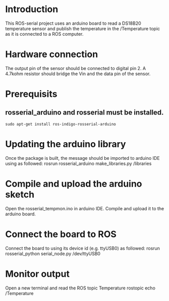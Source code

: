 # Introduction

This ROS-serial project uses an arduino board to read a DS18B20 temperature 
sensor and publish the temperature in the /Temperature topic as it is
connected to a ROS computer.

# Hardware connection
The output pin of the sensor should be connected to digital pin 2. A 4.7kohm
resistor should bridge the Vin and the data pin of the sensor.

# Prerequisits

## rosserial_arduino and rosserial must be installed. 
    sudo apt-get install ros-indigo-rosserial-arduino

# Updating the arduino library
Once the package is built, the message should be imported to arduino IDE
using as followed:
    rosrun rosserial_arduino make_libraries.py <Arduino>/libraries 

# Compile and upload the arduino sketch
Open the rosserial_tempmon.ino in arduino IDE. Compile and upload it to the
arduino board.

# Connect the board to ROS 
Connect the board to using its device id (e.g. ttyUSB0) as followed:
    rosrun rosserial_python serial_node.py /dev/ttyUSB0

# Monitor output
Open a new terminal and read the ROS topic Temperature
    rostopic echo /Temperature
